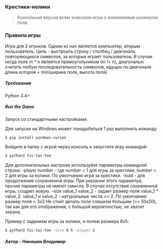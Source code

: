 ### Крестики-нолики
> Консольная версия всем знакомой игры с изменяемым размером поля.

### Правила игры
Игра для 2 игроков. Одним из них является компьютер, вторым пользователь.
Цель - выстроить строку / столбец / диагональ повторяющихся символов, за которые играет пользователь.
В случае когда поле m * n является прямоугольником (m != n), диагональю считать любую последовательность символов, идущих по диагонале длина которой = min(ширина поля, высота поля)

##### Требования
Python 3.4+

##### Run the Game
Запуск со стандартными настройками:

Для запуске на Windows может понадобиться 1 раз выполнить команду
```sh
$ pip install windows-curses
```

Войдите в папку с игрой через консоль и запустите игру командой:
```sh
$ python3 tic-tac-toe
```

Для дополнительных настроек используйте параметры командной строки:
 -player number - где number = 1 для игры за крестики, number = 2 для игры за нолики. По умолчанию игра за крестики.
 -load - для продолжения сохраненной игры. При указании этого параметра, прочие параметры не имеют смысла. В случае отсутствия сохраненной игры, создает новую.
 -size value_1 value_2 - задает размер поля value_1 * value_2. value_1 и value_2 - натуральные числа >= 2. По умолчанию размер поля = 3x3
 Не стоит делать поле слишком большим (>= 50x50), так как для его отображения, с большой вероятностью, не хватит экрана. 

Пример с заданием игры за нолики, и полем размера 6x5:
```sh
$ python3 tic-tac-toe -size 6 5 -player 2
```

##### Автор - Никишин Владимир
